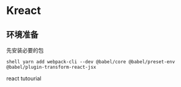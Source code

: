 # Kreact

## 环境准备

先安装必要的包

` shell
  yarn add webpack-cli --dev @babel/core @babel/preset-env  @babel/plugin-transform-react-jsx
`

react tutourial



